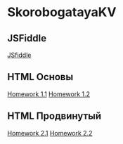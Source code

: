 # SkorobogatayaKV
<h2>JSFiddle</h2>
<a href="https://jsfiddle.net/ksuhencia_/ch18b0nr/">JSfiddle</a>
<h2>HTML Основы</h2>
<a href="https://github.com/AdukarIT/SkorobogatayaKV/tree/master/Homework">Homework 1.1</a> <a href="https://github.com/AdukarIT/SkorobogatayaKV/tree/master/Homework2">Homework 1.2</a>
<h2>HTML Продвинутый</h2>
<a href="https://github.com/AdukarIT/SkorobogatayaKV/tree/master/Homework%202/Homework%202.1">Homework 2.1</a> <a href="https://github.com/AdukarIT/SkorobogatayaKV/tree/master/Homework%202/Homework%202.2">Homework 2.2</a>
